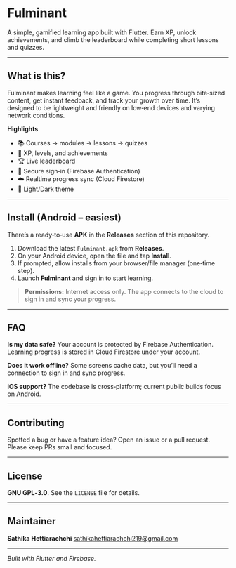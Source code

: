 # Fulminant

A simple, gamified learning app built with Flutter. Earn XP, unlock achievements, and climb the
leaderboard while completing short lessons and quizzes.

---

## What is this?

Fulminant makes learning feel like a game. You progress through bite‑sized content, get instant
feedback, and track your growth over time. It’s designed to be lightweight and friendly on low‑end
devices and varying network conditions.

**Highlights**

* 📚 Courses → modules → lessons → quizzes
* 🎯 XP, levels, and achievements
* 🏆 Live leaderboard
* 🔐 Secure sign‑in (Firebase Authentication)
* ☁️ Realtime progress sync (Cloud Firestore)
* 🌙 Light/Dark theme

---

## Install (Android – easiest)

There’s a ready‑to‑use **APK** in the **Releases** section of this repository.

1. Download the latest `Fulminant.apk` from **Releases**.
2. On your Android device, open the file and tap **Install**.
3. If prompted, allow installs from your browser/file manager (one‑time step).
4. Launch **Fulminant** and sign in to start learning.

> **Permissions:** Internet access only. The app connects to the cloud to sign in and sync your
> progress.

---

## FAQ

**Is my data safe?**  Your account is protected by Firebase Authentication. Learning progress is
stored in Cloud Firestore under your account.

**Does it work offline?**  Some screens cache data, but you’ll need a connection to sign in and sync
progress.

**iOS support?**  The codebase is cross‑platform; current public builds focus on Android.

---

## Contributing

Spotted a bug or have a feature idea? Open an issue or a pull request. Please keep PRs small and
focused.

---

## License

**GNU GPL‑3.0**. See the `LICENSE` file for details.

---

## Maintainer

**Sathika Hettiarachchi**
[sathikahettiarachchi219@gmail.com](mailto:sathikahettiarachchi219@gmail.com)

---

*Built with Flutter and Firebase.*
